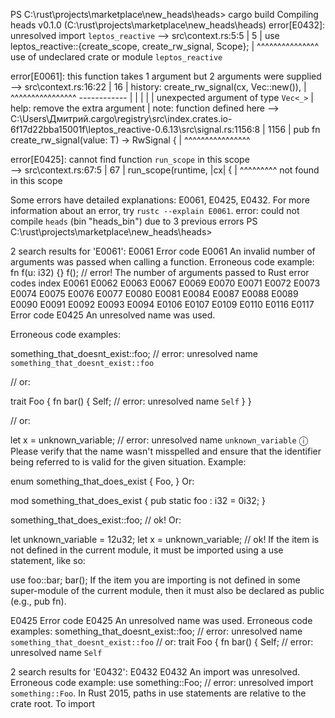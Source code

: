 PS C:\rust\projects\marketplace\new_heads\heads> cargo build
Compiling heads v0.1.0 (C:\rust\projects\marketplace\new_heads\heads)
error[E0432]: unresolved import `leptos_reactive`
--> src\context.rs:5:5
|
5 | use leptos_reactive::{create_scope, create_rw_signal, Scope};
|     ^^^^^^^^^^^^^^^ use of undeclared crate or module `leptos_reactive`

error[E0061]: this function takes 1 argument but 2 arguments were supplied
--> src\context.rs:16:22
|
16   |             history: create_rw_signal(cx, Vec::new()),
|                      ^^^^^^^^^^^^^^^^   ------------
|                                         | |
|                                         | unexpected argument of type `Vec<_>`
|                                         help: remove the extra argument
|
note: function defined here
--> C:\Users\Дмитрий\.cargo\registry\src\index.crates.io-6f17d22bba15001f\leptos_reactive-0.6.13\src\signal.rs:1156:8
|
1156 | pub fn create_rw_signal<T>(value: T) -> RwSignal<T> {
|        ^^^^^^^^^^^^^^^^

error[E0425]: cannot find function `run_scope` in this scope                                                   
--> src\context.rs:67:5
|
67 |     run_scope(runtime, |cx| {
|     ^^^^^^^^^ not found in this scope

Some errors have detailed explanations: E0061, E0425, E0432.
For more information about an error, try `rustc --explain E0061`.
error: could not compile `heads` (bin "heads_bin") due to 3 previous errors
PS C:\rust\projects\marketplace\new_heads\heads>



2 search results for 'E0061':
E0061
Error code E0061 An invalid number of arguments was passed when calling a function. Erroneous code example: fn f(u: i32) {} f(); // error! The number of arguments passed to
Rust error codes index
E0061 E0062 E0063 E0067 E0069 E0070 E0071 E0072 E0073 E0074 E0075 E0076 E0077 E0080 E0081 E0084 E0087 E0088 E0089 E0090 E0091 E0092 E0093 E0094 E0106 E0107 E0109 E0110 E0116 E0117
Error code E0425
An unresolved name was used.

Erroneous code examples:

something_that_doesnt_exist::foo;
// error: unresolved name `something_that_doesnt_exist::foo`

// or:

trait Foo {
fn bar() {
Self; // error: unresolved name `Self`
}
}

// or:

let x = unknown_variable;  // error: unresolved name `unknown_variable`
ⓘ
Please verify that the name wasn't misspelled and ensure that the identifier being referred to is valid for the given situation. Example:

enum something_that_does_exist {
Foo,
}
Or:

mod something_that_does_exist {
pub static foo : i32 = 0i32;
}

something_that_does_exist::foo; // ok!
Or:

let unknown_variable = 12u32;
let x = unknown_variable; // ok!
If the item is not defined in the current module, it must be imported using a use statement, like so:

use foo::bar;
bar();
If the item you are importing is not defined in some super-module of the current module, then it must also be declared as public (e.g., pub fn).


E0425
Error code E0425 An unresolved name was used. Erroneous code examples: something_that_doesnt_exist::foo; // error: unresolved name `something_that_doesnt_exist::foo` // or: trait Foo { fn bar() { Self; // error: unresolved name `Self`


2 search results for 'E0432':
E0432
E0432 An import was unresolved. Erroneous code example: use something::Foo; // error: unresolved import `something::Foo`. In Rust 2015, paths in use statements are relative to the crate root. To import